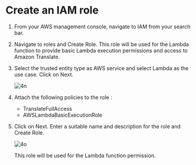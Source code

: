 # Create an IAM role
1. From your AWS management console, navigate to IAM from your search bar.
2. Navigate to roles and Create Role. This role will be used for the Lambda function to provide basic Lambda execution permissions and access to Amazon Translate.
3. Select the trusted entity type as AWS service and select Lambda as the use case. Click on Next.

   ![4n](https://github.com/user-attachments/assets/bfb71e0f-7c7f-4847-83f1-6a848ce654ef)

4. Attach the following policies to the role :
   * TranslateFullAccess
   * AWSLambdaBasicExecutionRole
5. Click on Next. Enter a suitable name and description for the role and Create Role.

   ![4o](https://github.com/user-attachments/assets/2d9cdfe2-5643-4f40-8065-4d0730187b6c)

   This role will be used for the Lambda function permission.


   


